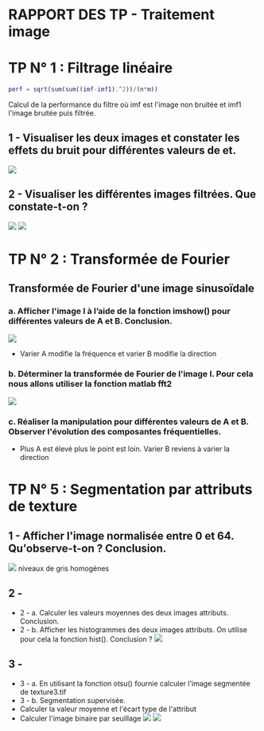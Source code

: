 # RAPPORT DES TP - Traitement image
# TP N° 1 : Filtrage linéaire

```matlab
perf = sqrt(sum(sum((imf-imf1).^2))/(n*m))
```
Calcul de la performance du filtre où imf est l'image non bruitée et imf1 l'image bruitée puis filtrée.
## 1 - Visualiser les deux images et constater les effets du bruit pour différentes valeurs de et.
![](https://i.imgur.com/xooJY4O.png)
## 2 - Visualiser les différentes images filtrées. Que constate-t-on ?
![](https://i.imgur.com/dS0KoyL.png)
![](https://i.imgur.com/jS7d914.png)


# TP N° 2 : Transformée de Fourier
## Transformée de Fourier d'une image sinusoïdale
### a. Afficher l'image I à l’aide de la fonction imshow() pour différentes valeurs de A et B. Conclusion.
![](https://i.imgur.com/Wu7pnbd.png)
- Varier A modifie la fréquence et varier B modifie la direction
### b. Déterminer la transformée de Fourier de l'image I. Pour cela nous allons utiliser la fonction matlab fft2 
![](https://i.imgur.com/bJxuUP9.png)
### c. Réaliser la manipulation pour différentes valeurs de A et B. Observer l'évolution des composantes fréquentielles.
- Plus A est élevé plus le point est loin. Varier B reviens à varier la direction


# TP N° 5 : Segmentation par attributs de texture


## 1 - Afficher l'image normalisée entre 0 et 64. Qu'observe-t-on ? Conclusion.
![](https://i.imgur.com/yLLlFsL.png)
niveaux de gris homogènes
## 2 - 
  * 2 - a. Calculer les valeurs moyennes des deux images attributs. Conclusion.
  * 2 - b. Afficher les histogrammes des deux images attributs. On utilise pour cela la fonction hist(). Conclusion ?
  ![](https://i.imgur.com/462Mn84.png)
## 3 -
  * 3 - a. En utilisant la fonction otsu() fournie calculer l'image segmentée de texture3.tif
  * 3 - b. Segmentation supervisée. 
  * Calculer la valeur moyenne et l'écart type de l'attribut
  * Calculer l'image binaire par seuillage
  ![](https://i.imgur.com/XgfHAwy.png)
  ![](https://i.imgur.com/UyDaSSw.png)

